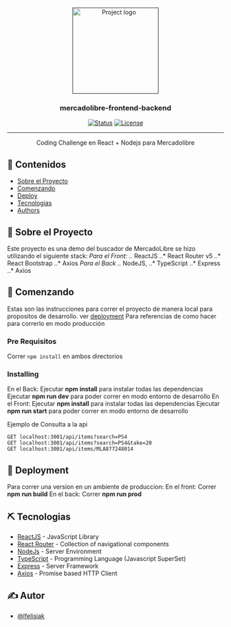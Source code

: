 <p align="center">
  <a href="" rel="noopener">
 <img width=200px height=200px src="https://i.imgur.com/6wj0hh6.jpg" alt="Project logo"></a>
</p>

<h3 align="center">mercadolibre-frontend-backend</h3>

<div align="center">

[![Status](https://img.shields.io/badge/status-active-success.svg)]()
[![License](https://img.shields.io/badge/license-MIT-blue.svg)](/LICENSE)

</div>

---

<p align="center"> Coding Challenge en React + Nodejs para Mercadolibre
    <br> 
</p>

## 📝 Contenidos

- [Sobre el Proyecto](#about)
- [Comenzando](#getting_started)
- [Deploy](#deployment)
- [Tecnologias](#built_using)
- [Authors](#authors)

## 🧐 Sobre el Proyecto <a name = "about"></a>

Este proyecto es una demo del buscador de MercadoLibre se hizo utilizando el siguiente stack:
*Para el Front:
..* ReactJS
..* React Router v5
..* React Bootstrap 
..* Axios
*Para el Back
..* NodeJS,
..* TypeScript
..* Express
..* Axios

## 🏁 Comenzando <a name = "getting_started"></a>

Estas son las instrucciones para correr el proyecto de manera local para propositos de desarrollo. ver [deployment](#deployment) Para referencias de como hacer para correrlo en modo producción

### Pre Requisitos

Correr `npm install` en ambos directorios

### Installing
En el Back:
Ejecutar **npm install** para instalar todas las dependencias
Ejecutar **npm run dev** para poder correr en modo entorno de desarrollo
En el Front:
Ejecutar **npm install** para instalar todas las dependencias
Ejecutar **npm run start** para poder correr en modo entorno de desarrollo
 
Ejemplo de Consulta a la api
```
GET localhost:3001/api/items?search=PS4
GET localhost:3001/api/items?search=PS4&take=20
GET localhost:3001/api/items/MLA877248014
```

## 🚀 Deployment <a name = "deployment"></a>

Para correr una version en un ambiente de produccion:
En el front:
  Correr **npm run build**
En el back:
  Correr **npm run prod**

## ⛏️ Tecnologias <a name = "built_using"></a>

- [ReactJS](https://es.reactjs.org/) - JavaScript Library
- [React Router](https://reactrouter.com/web/) - Collection of navigational components
- [NodeJs](https://nodejs.org/en/) - Server Environment
- [TypeScript](https://nodejs.org/en/) - Programming Language (Javascript SuperSet)
- [Express](https://expressjs.com/) - Server Framework
- [Axios](https://nodejs.org/en/) - Promise based HTTP Client

## ✍️ Autor <a name = "authors"></a>

- [@lfelisiak](https://github.com/lfelisiak)
